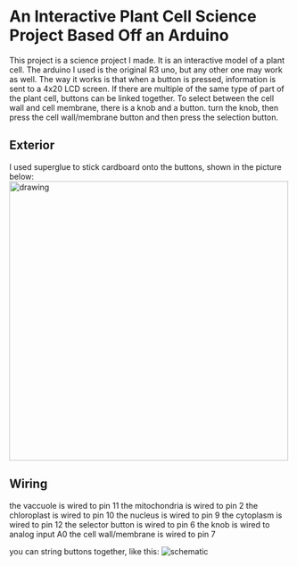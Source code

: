 # An Interactive Plant Cell Science Project Based Off an Arduino

This project is a science project I made. It is an interactive model of a plant cell. The arduino I used is the original R3 uno, but any other one may work as well. The way it works is that when a button is pressed, information is sent to a 4x20 LCD screen. If there are multiple of the same type of part of the plant cell, buttons can be linked together. To select between the cell wall and cell membrane, there is a knob and a button. turn the knob, then press the cell wall/membrane button and then press the selection button.

## Exterior
I used superglue to stick cardboard onto the buttons, shown in the picture below:
<img src="cell.jpg" alt="drawing" width="500"/>


## Wiring
the vaccuole is wired to pin 11
the mitochondria is wired to pin 2
the chloroplast is wired to pin 10
the nucleus is wired to pin 9
the cytoplasm is wired to pin 12
the selector button is wired to pin 6
the knob is wired to analog input A0
the cell wall/membrane is wired to pin 7

you can string buttons together, like this:
![schematic](schematic.png)

